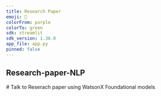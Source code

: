 ```yaml
---
title: Research Paper
emoji: 🚀
colorFrom: purple
colorTo: green
sdk: streamlit
sdk_version: 1.36.0
app_file: app.py
pinned: false
---
```

 
## Research-paper-NLP
#  Talk to Reserach paper using WatsonX Foundational models
 
 
